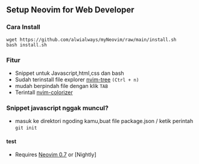 
## Setup Neovim for Web Developer

### Cara Install
```
wget https://github.com/alwialways/myNeovim/raw/main/install.sh
bash install.sh
```

### Fitur
* Snippet untuk Javascript,html,css dan bash
* Sudah terinstall file explorer [nvim-tree](https://github.com/kyazdani42/nvim-tree.lua) `(Ctrl + n)`
* mudah berpindah file dengan klik `TAB`
* Terintall [nvim-colorizer](https://github.com/norcalli/nvim-colorizer.lua)

### Snippet javascript nggak muncul?
- masuk ke direktori ngoding kamu,buat file package.json / ketik perintah `git init`

#### test 
* Requires [Neovim 0.7](https://github.com/neovim/neovim/releases/tag/v0.6.1) or [Nightly]
